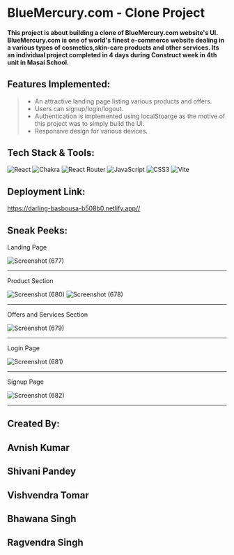 # BlueMercury.com - Clone Project

#### This project is about building a clone of **BlueMercury.com** website's UI. BlueMercury.com is one of world's finest e-commerce website dealing in a various types of cosmetics,skin-care products and other services. Its an individual project completed in 4 days during Construct week in 4th unit in Masai School.

## Features Implemented:

> - An attractive landing page listing various products and offers.
> - Users can signup/login/logout.
> - Authentication is implemented using localStoarge as the motive of this project was to simply build the UI.
> - Responsive design for various devices.

## Tech Stack & Tools:

![React](https://img.shields.io/badge/react-%2320232a.svg?style=for-the-badge&logo=react&logoColor=%2361DAFB)
![Chakra](https://img.shields.io/badge/chakra-%234ED1C5.svg?style=for-the-badge&logo=chakraui&logoColor=white)
![React Router](https://img.shields.io/badge/React_Router-CA4245?style=for-the-badge&logo=react-router&logoColor=white)
![JavaScript](https://img.shields.io/badge/javascript-%23323330.svg?style=for-the-badge&logo=javascript&logoColor=%23F7DF1E)
![CSS3](https://img.shields.io/badge/css3-%231572B6.svg?style=for-the-badge&logo=css3&logoColor=white)
![Vite](https://img.shields.io/badge/vite-%23646CFF.svg?style=for-the-badge&logo=vite&logoColor=white)

## Deployment Link:

<https://darling-basbousa-b508b0.netlify.app//>


## Sneak Peeks:

Landing Page

![Screenshot (677)](https://user-images.githubusercontent.com/101392142/191172747-9cc21286-6a92-46b3-9b17-ea909301ab40.png)
***
Product Section

![Screenshot (680)](https://user-images.githubusercontent.com/101392142/191172763-c823af83-2990-4160-8687-f88092fc9fbd.png)
![Screenshot (678)](https://user-images.githubusercontent.com/101392142/191172751-826cf922-601b-4206-8222-54e0d13e3cda.png)
***
Offers and Services Section

![Screenshot (679)](https://user-images.githubusercontent.com/101392142/191172755-390ea560-0ef9-4eba-925a-16b7b9501ccc.png)
***
Login Page

![Screenshot (681)](https://user-images.githubusercontent.com/101392142/191172768-fc47b908-4fa7-4167-b318-ccb152d3ccc7.png)
***
Signup Page

![Screenshot (682)](https://user-images.githubusercontent.com/101392142/191172771-20475206-dc4b-4291-9dd2-851bca0f6847.png)
***

## Created By:

## Avnish Kumar
## Shivani Pandey
## Vishvendra Tomar
## Bhawana Singh
## Ragvendra Singh


